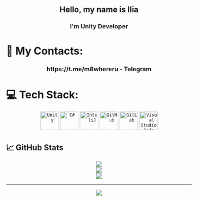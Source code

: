 <h2 align="center">
Hello, my name is Ilia
</h2> 

<h3 align="center">
I'm Unity Developer
</h3> 

# 📧 My Contacts:
<h3 align="center">
https://t.me/m8whereru - Telegram
</h3> 

# 💻 Tech Stack:

<div align="center">
	<code><img height="50" src="https://user-images.githubusercontent.com/25181517/193427941-9437dbbe-376f-40dc-9573-0ef5c02a26a7.png" alt="Unity" title="Unity" /></code>
	<code><img height="50" src="https://user-images.githubusercontent.com/25181517/121405384-444d7300-c95d-11eb-959f-913020d3bf90.png" alt="C#" title="C#" /></code>
	<code><img height="50" src="https://user-images.githubusercontent.com/25181517/192108890-200809d1-439c-4e23-90d3-b090cf9a4eea.png" alt="InteliJ" title="InteliJ" /></code>
	<code><img height="50" src="https://user-images.githubusercontent.com/25181517/192108374-8da61ba1-99ec-41d7-80b8-fb2f7c0a4948.png" alt="GitHub" title="GitHub" /></code>
	<code><img height="50" src="https://user-images.githubusercontent.com/25181517/192108376-c675d39b-90f6-4073-bde6-5a9291644657.png" alt="GitLab" title="GitLab" /></code>
	<code><img height="50" src="https://user-images.githubusercontent.com/25181517/192108891-d86b6220-e232-423a-bf5f-90903e6887c3.png" alt="Visual Studio Code" title="Visual Studio Code" /></code>
</div>


## 📈 GitHub Stats 

<div align="center">
	

![](https://github-readme-stats.vercel.app/api?username=KashCodeOriginal&theme=dark&hide_border=false&include_all_commits=false&count_private=true)<br/>
![](https://github-readme-streak-stats.herokuapp.com/?user=KashCodeOriginal&theme=dark&hide_border=false)<br/>
![](https://github-readme-stats.vercel.app/api/top-langs/?username=KashCodeOriginal&theme=dark&hide_border=false&include_all_commits=false&count_private=true&layout=compact)

---
[![](https://visitcount.itsvg.in/api?id=KashCodeOriginal&icon=0&color=0)](https://visitcount.itsvg.in)
</div>

